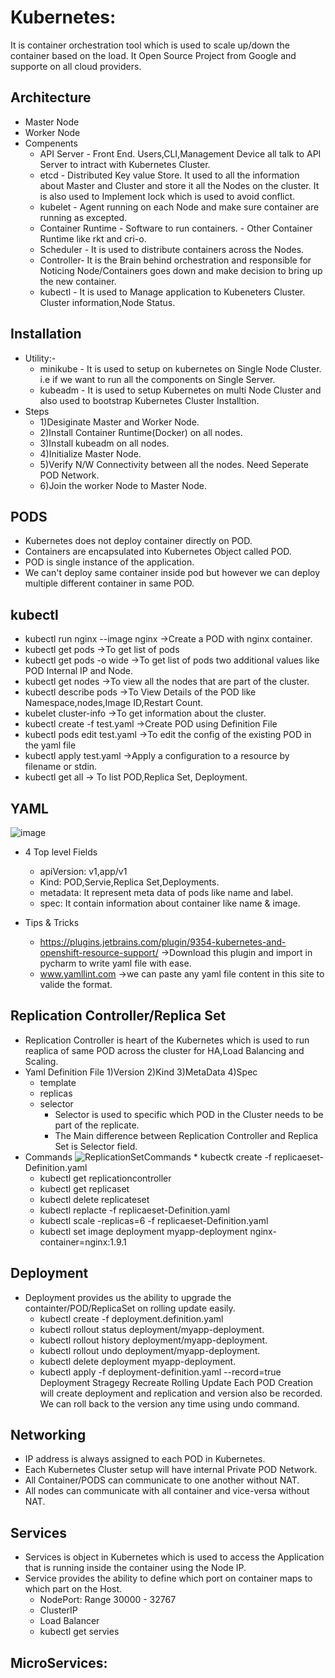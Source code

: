 # Kubernetes:
  It is container orchestration tool which is used to scale up/down the container based on the load.
  It Open Source Project from Google and supporte on all cloud providers.

## Architecture
 * Master Node
 * Worker Node
 * Compenents
    * API Server - Front End. Users,CLI,Management Device all talk to API Server to intract with Kubernetes Cluster.
    * etcd - Distributed Key value Store. It used to all the information about Master and Cluster and store it all the Nodes on the cluster. It is also used to Implement lock which is used to avoid conflict.
    * kubelet - Agent running on each Node and make sure container are running as excepted.
    * Container Runtime - Software to run containers.
	   	  - Other Container Runtime like rkt and cri-o.
    * Scheduler - It is used to distribute containers across the Nodes.
    * Controller- It is the Brain behind orchestration and responsible for Noticing Node/Containers goes down and make decision to bring up the new container.
    * kubectl - It is used to Manage application to Kubeneters Cluster. Cluster information,Node Status.
 

## Installation	
   * Utility:-
      * minikube - It is used to setup on kubernetes on Single Node Cluster. i.e if we want to run all the components on Single Server.
      * kubeadm - It is used to setup Kubernetes on multi Node Cluster and also used to bootstrap Kubernetes Cluster Installtion.
   * Steps
      * 1)Desiginate Master and Worker Node.
      * 2)Install Container Runtime(Docker) on all nodes.
      * 3)Install kubeadm on all nodes.
      * 4)Initialize Master Node.
      * 5)Verify N/W Connectivity between all the nodes. Need Seperate POD Network.
      * 6)Join the worker Node to Master Node.

## PODS
   * Kubernetes does not deploy container directly on POD.
   * Containers are encapsulated into Kubernetes Object called POD.
   * POD is single instance of the application.
   * We can't deploy same container inside pod but however we can deploy multiple different container in same POD.
    
## kubectl
   *  kubectl run nginx --image nginx ->Create a POD with nginx container.
   *  kubectl get pods  ->To get list of pods
   *  kubectl get pods -o wide ->To get list of pods two additional values like POD Internal IP and Node.
   *  kubectl get nodes ->To view all the nodes that are part of the cluster.
   *  kubectl describe pods ->To View Details of the POD like Namespace,nodes,Image ID,Restart Count.
   *  kubelet cluster-info ->To get information about the cluster.
   *  kubectl create -f test.yaml ->Create POD using Definition File
   *  kubectl pods edit test.yaml ->To edit the config of the existing POD in the yaml file
   *  kubectl apply test.yaml  ->Apply a configuration to a resource by filename or stdin.
   *  kubectl get all -> To list POD,Replica Set, Deployment.
   
      
## YAML
   ![image](https://user-images.githubusercontent.com/30715707/70966907-b15eb000-20ba-11ea-91eb-2443daab1b9c.png)
   
   * 4 Top level Fields
     * apiVersion: v1,app/v1	
     * Kind: POD,Servie,Replica Set,Deployments.
     * metadata: It represent meta data of pods like name and label.
     * spec: It contain information about container like name & image. 
 
  * Tips & Tricks
     * https://plugins.jetbrains.com/plugin/9354-kubernetes-and-openshift-resource-support/ ->Download this plugin and import in pycharm to write yaml file with ease.
     * www.yamllint.com ->we can paste any yaml file content in this site to valide the format.

## Replication Controller/Replica Set
   * Replication Controller is heart of the Kubernetes which is used to run reaplica of same POD across the cluster for HA,Load Balancing and Scaling.
   * Yaml Definition File
	1)Version
	2)Kind
	3)MetaData
	4)Spec
	   * template
	   * replicas
	   * selector
	      * Selector is used to specific which POD in the Cluster needs to be part of the replicate.
	      * The Main difference between Replication Controller and Replica Set is Selector field.
   * Commands
    ![ReplicationSetCommands](https://user-images.githubusercontent.com/30715707/71318525-fff3bc00-24b7-11ea-88af-f31e86aa5edb.PNG)
          * kubectk create -f replicaeset-Definition.yaml
	  * kubectl get replicationcontroller
	  * kubectl get replicaset
	  * kubectl delete replicateset <Replicateset Name>
	  * kubectl replacte -f replicaeset-Definition.yaml
	  * kubectl scale -replicas=6 -f replicaeset-Definition.yaml
  	  * kubectl set image deployment myapp-deployment nginx-container=nginx:1.9.1
	
## Deployment
  * Deployment provides us the ability to upgrade the containter/POD/ReplicaSet on rolling update easily.
 	* kubectl create -f deployment.definition.yaml
 	* kubectl rollout status deployment/myapp-deployment.
	* kubectl rollout history deployment/myapp-deployment.
	* kubectl rollout undo deployment/myapp-deployment.
	* kubectl delete deployment myapp-deployment.
	* kubectl apply -f deployment-definition.yaml --record=true
	Deployment Stragegy
	  Recreate
	  Rolling Update
		  Each POD Creation will create deployment and replication and version also be recorded. We can roll back to the version any time using undo command.
## Networking
 * IP address is always assigned to each POD in Kubernetes.
 * Each Kubernetes Cluster setup will have internal Private POD Network.
 * All Container/PODS can communicate to one another without NAT.
 * All nodes can communicate with all container and vice-versa without NAT.
 
## Services
 * Services is object in Kubernetes which is used to access the Application  that is running inside the container using the Node IP.
 * Service provides the ability to define which port on container maps to which part on the Host.		
     * NodePort: Range 30000 - 32767
     * ClusterIP
     * Load Balancer
     * kubectl get servies
     
## MicroServices:
